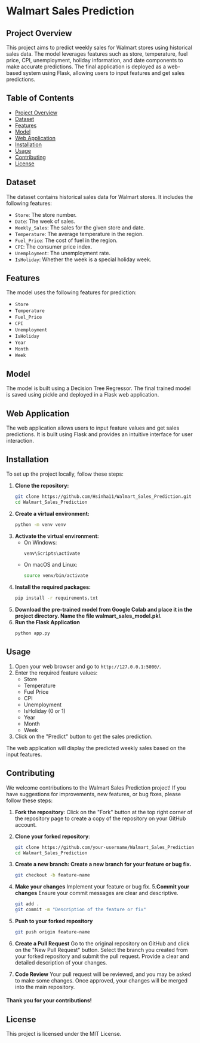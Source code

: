 # Walmart Sales Prediction

## Project Overview

This project aims to predict weekly sales for Walmart stores using historical sales data. The model leverages features such as store, temperature, fuel price, CPI, unemployment, holiday information, and date components to make accurate predictions. The final application is deployed as a web-based system using Flask, allowing users to input features and get sales predictions.

## Table of Contents

- [Project Overview](#project-overview)
- [Dataset](#dataset)
- [Features](#features)
- [Model](#model)
- [Web Application](#web-application)
- [Installation](#installation)
- [Usage](#usage)
- [Contributing](#contributing)
- [License](#license)

## Dataset

The dataset contains historical sales data for Walmart stores. It includes the following features:
- `Store`: The store number.
- `Date`: The week of sales.
- `Weekly_Sales`: The sales for the given store and date.
- `Temperature`: The average temperature in the region.
- `Fuel_Price`: The cost of fuel in the region.
- `CPI`: The consumer price index.
- `Unemployment`: The unemployment rate.
- `IsHoliday`: Whether the week is a special holiday week.

## Features

The model uses the following features for prediction:
- `Store`
- `Temperature`
- `Fuel_Price`
- `CPI`
- `Unemployment`
- `IsHoliday`
- `Year`
- `Month`
- `Week`

## Model

The model is built using a Decision Tree Regressor. The final trained model is saved using pickle and deployed in a Flask web application.

## Web Application

The web application allows users to input feature values and get sales predictions. It is built using Flask and provides an intuitive interface for user interaction.

## Installation

To set up the project locally, follow these steps:

1. **Clone the repository:**
   ```bash
   git clone https://github.com/Hsinha11/Walmart_Sales_Prediction.git
   cd Walmart_Sales_Prediction
2. **Create a virtual environment:**
   ```bash
   python -m venv venv
3. **Activate the virtual environment:**
   - On Windows:
     ```bash
     venv\Scripts\activate
   - On macOS and Linux:
     ```bash
     source venv/bin/activate
4. **Install the required packages:**
   ```bash
   pip install -r requirements.txt
5. **Download the pre-trained model from Google Colab and place it in the project directory. Name the file walmart_sales_model.pkl.**
6. **Run the Flask Application**
   ```bash
   python app.py

## Usage

1. Open your web browser and go to `http://127.0.0.1:5000/`.
2. Enter the required feature values:
   - Store
   - Temperature
   - Fuel Price
   - CPI
   - Unemployment
   - IsHoliday (0 or 1)
   - Year
   - Month
   - Week
3. Click on the "Predict" button to get the sales prediction.

The web application will display the predicted weekly sales based on the input features.

## Contributing

We welcome contributions to the Walmart Sales Prediction project! If you have suggestions for improvements, new features, or bug fixes, please follow these steps:

1. **Fork the repository**: Click on the "Fork" button at the top right corner of the repository page to create a copy of the repository on your GitHub account.

2. **Clone your forked repository**:
   ```bash
   git clone https://github.com/your-username/Walmart_Sales_Prediction.git
   cd Walmart_Sales_Prediction
3. **Create a new branch: Create a new branch for your feature or bug fix.**
   ```bash
   git checkout -b feature-name
4. **Make your changes**
   Implement your feature or bug fix.
5.**Commit your changes**
   Ensure your commit messages are clear and descriptive.
   ```bash
   git add .
   git commit -m "Description of the feature or fix"
6. **Push to your forked repository**
   ```bash
   git push origin feature-name
7. **Create a Pull Request**
   Go to the original repository on GitHub and click on the "New Pull Request" button. Select the branch you created from your forked repository and submit the pull request. Provide a clear and detailed description of your changes.
8. **Code Review**
   Your pull request will be reviewed, and you may be asked to make some changes. Once approved, your changes will be merged into the main repository.

#### Thank you for your contributions!

## License

This project is licensed under the MIT License. 
